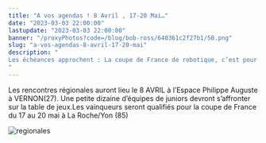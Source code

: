 ```yaml
---
title: "A vos agendas ! 8 Avril , 17-20 Mai…"
date: "2023-03-03 22:00:00"
lastupdate: "2023-03-03 22:00:00"
banner: "/proxyPhotos?code=/blog/bob-ross/640361c2f27b1/50.png"
slug: "a-vos-agendas-8-avril-17-20-mai"
description: " 
Les échéances approchent : La coupe de France de robotique, c’est pour bientôt.
"
---
```

Les rencontres régionales auront lieu le 8 AVRIL à l’Espace Philippe Auguste à VERNON(27).
Une petite dizaine d’équipes de juniors devront s’affronter sur la table de jeux.Les vainqueurs seront qualifiés pour la coupe de France du 17 au 20 mai à La Roche/Yon (85) 

![regionales](/proxyPhotos?code=/blog/bob-ross/640361d4b7521/75.png)


    